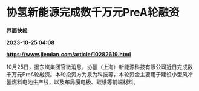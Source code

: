 # 协氢新能源完成数千万元PreA轮融资
**界面快报**

**2023-10-25 04:08**

**https://www.jiemian.com/article/10282619.html**

10月25日，据东岚集团官微消息，协氢（上海）新能源科技有限公司近日完成数千万元PreA轮融资。本轮投资方为泉为科技等，本轮资金主要用于建设小型风冷氢燃料电池生产线，以及布局膜电极、碳纸等前端材料。